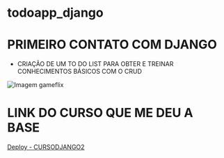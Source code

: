 # todoapp_django
# PRIMEIRO CONTATO COM DJANGO

- CRIAÇÃO DE UM TO DO LIST PARA OBTER E TREINAR CONHECIMENTOS BÁSICOS COM O CRUD

![Imagem gameflix](https://i.imgur.com/i9xndf0.png "Title")

# LINK DO CURSO QUE ME DEU A BASE

[Deploy - CURSODJANGO2](https://www.youtube.com/playlist?list=PLnDvRpP8BnewqnMzRnBT5LeTpld5bMvsj)
